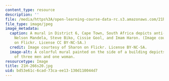 ```yaml
---
content_type: resource
description: ''
file: /media/https%3A/open-learning-course-data-rc.s3.amazonaws.com/21h-266-apartheid-and-south-africa-spring-2020/bd53e61c6cad73caee13130d110044d7_21H-266s20.jpg
file_type: image/jpeg
image_metadata:
  caption: A mural in District 6, Cape Town, South Africa depicts anti-apartheid activists
    Nelson Mandela, Steve Biko, Cissie Gool, and Imam Haron. (Image courtesy of [Sharon](https://www.flickr.com/photos/10584185@N03/2677441104/in/photolist-pkqhHg-PEcXw-PEbG3-PEcx9-PEMci-fPyR9Q-PEaVS-PEbgW-55wub2-EKLjT-55wtXg-55AFYf-aW7Dkc-7CeMSo-55AFb3-55AEib-55wsX8-55ww5X-55wxcD-55AGH3-55AFzq-55wwYk-55AHnu-55ABFd-55AGiG-55Awws-55AxBq-55AwNA-se9VND-55AAdQ-55AzXE-55ACn5-4qHKa3-55ACKq-4qHJQ5-9LaxGi-55ADhw-4qHKpf-dhZvwV-39YVMG-dhZvSK-4qHKKf-5wwc3K-dhZvFF-4qPdZo)
    on Flickr. License CC BY-NC-SA.)
  credit: Image courtesy of Sharon on Flickr. License BY-NC-SA.
  image-alt: A colorful mural painted on the side of a building depicts the faces
    of three men and one woman.
resourcetype: Image
title: 21H-266s20.jpg
uid: bd53e61c-6cad-73ca-ee13-130d110044d7
---
```


